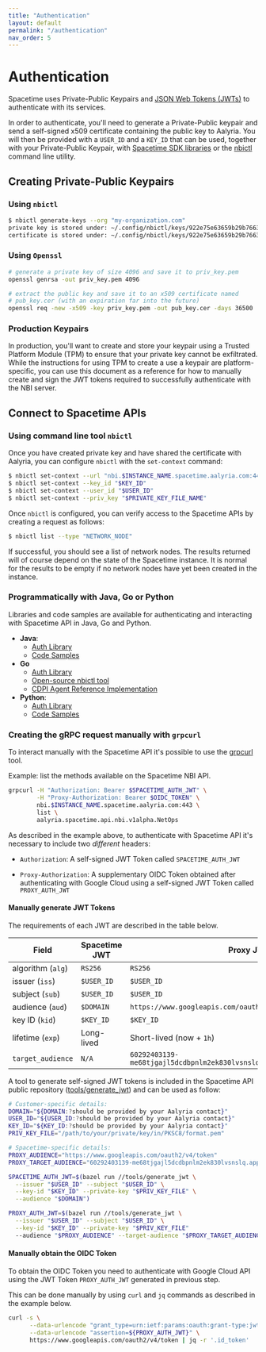 ```yaml
---
title: "Authentication"
layout: default
permalink: "/authentication"
nav_order: 5
---
```


# Authentication

Spacetime uses Private-Public Keypairs and [JSON Web Tokens (JWTs)](https://www.rfc-editor.org/rfc/rfc7519) to
authenticate with its services.

In order to authenticate, you'll need to generate a Private-Public keypair and send a self-signed x509 certificate containing the public key to Aalyria. You will then be provided with a `USER_ID` and a `KEY_ID` that can be used, together with your Private-Public Keypair, with [Spacetime SDK libraries](https://github.com/aalyria/api) or the [nbictl](https://github.com/aalyria/api/tree/main/tools/nbictl) command line utility.


## Creating Private-Public Keypairs

### Using `nbictl` 

```sh
$ nbictl generate-keys --org "my-organization.com"
private key is stored under: ~/.config/nbictl/keys/922e75e63659b29b76631275.key
certificate is stored under: ~/.config/nbictl/keys/922e75e63659b29b76631275.crt
```

### Using `Openssl`

```bash
# generate a private key of size 4096 and save it to priv_key.pem
openssl genrsa -out priv_key.pem 4096

# extract the public key and save it to an x509 certificate named
# pub_key.cer (with an expiration far into the future)
openssl req -new -x509 -key priv_key.pem -out pub_key.cer -days 36500
```

### Production Keypairs

In production, you'll want to create and store your keypair using a Trusted Platform Module (TPM)
to ensure that your private key cannot be exfiltrated. 
While the instructions for using TPM to create a use a keypair are platform-specific, you can use this document as a reference for how to manually create and sign the JWT tokens required to successfully authenticate with the NBI server.


## Connect to Spacetime APIs

### Using command line tool `nbictl` 

Once you have created private key and have shared the certificate with Aalyria, you can configure `nbictl` with the `set-context` command:

```sh
$ nbictl set-context --url "nbi.$INSTANCE_NAME.spacetime.aalyria.com:443"
$ nbictl set-context --key_id "$KEY_ID"
$ nbictl set-context --user_id "$USER_ID"
$ nbictl set-context --priv_key "$PRIVATE_KEY_FILE_NAME"
```

Once `nbictl` is configured, you can verify access to the Spacetime APIs by creating a request as follows:

```sh
$ nbictl list --type "NETWORK_NODE"
```

If successful, you should see a list of network nodes. The results returned will of course depend on the state of the Spacetime instance. It is normal for the results to be empty if no network nodes have yet been created in the instance.

### Programmatically with Java, Go or Python

Libraries and code samples are available for authenticating and interacting with Spacetime API in Java, Go and Python.

* **Java**:
  * [Auth Library](https://github.com/aalyria/api/tree/main/java/com/aalyria/spacetime/authentication)
  * [Code Samples](https://github.com/aalyria/api/tree/main/java/com/aalyria/spacetime/codesamples)
* **Go**
  * [Auth Library](https://github.com/aalyria/api/tree/main/auth)
  * [Open-source nbictl tool](https://github.com/aalyria/api/tree/main/tools/nbictl)
  * [CDPI Agent Reference Implementation](https://github.com/aalyria/api/tree/main/cdpi_agent)
* **Python**:
  * [Auth Library](https://github.com/aalyria/api/tree/main/py/authentication)
  * [Code Samples](https://github.com/aalyria/api/tree/main/py/authentication)

### Creating the gRPC request manually with `grpcurl`

To interact manually with the Spacetime API it's possible to use the [grpcurl](https://github.com/fullstorydev/grpcurl#installation) tool.

Example: list the methods available on the Spacetime NBI API.

```sh
grpcurl -H "Authorization: Bearer $SPACETIME_AUTH_JWT" \
        -H "Proxy-Authorization: Bearer $OIDC_TOKEN" \
        nbi.$INSTANCE_NAME.spacetime.aalyria.com:443 \
        list \
        aalyria.spacetime.api.nbi.v1alpha.NetOps
```

As described in the example above, to authenticate with Spacetime API it's necessary to include two *different* headers:

-  `Authorization`: A self-signed JWT Token called `SPACETIME_AUTH_JWT` 

-  `Proxy-Authorization`: A supplementary OIDC Token obtained after authenticating with Google Cloud using a self-signed JWT Token called `PROXY_AUTH_JWT`

#### Manually generate JWT Tokens

The requirements of each JWT are described in the table below.


| Field             | Spacetime JWT        | Proxy JWT                                                                 |
| ---------------   | ---------------------| ------------------------------------------------------------------------- |
| algorithm (`alg`) | `RS256`              | `RS256`                                                                   |
| issuer (`iss`)    | `$USER_ID`           | `$USER_ID`                                                                |
| subject (`sub`)   | `$USER_ID`           | `$USER_ID`                                                                |
| audience (`aud`)  | `$DOMAIN`            | `https://www.googleapis.com/oauth2/v4/token`                              |
| key ID (`kid`)    | `$KEY_ID`            | `$KEY_ID`                                                                 |
| lifetime (`exp`)  | Long-lived           | Short-lived (now + `1h`)                                                  |
| `target_audience` | `N/A`                | `60292403139-me68tjgajl5dcdbpnlm2ek830lvsnslq.apps.googleusercontent.com` |

A tool to generate self-signed JWT tokens is included in the Spacetime API public repository ([tools/generate_jwt](https://github.com/aalyria/api/tree/main/tools/generate_jwt)) and can be used as follow:

```sh
# Customer-specific details:
DOMAIN="${DOMAIN:?should be provided by your Aalyria contact}"
USER_ID="${USER_ID:?should be provided by your Aalyria contact}"
KEY_ID="${KEY_ID:?should be provided by your Aalyria contact}"
PRIV_KEY_FILE="/path/to/your/private/key/in/PKSC8/format.pem"

# Spacetime-specific details:
PROXY_AUDIENCE="https://www.googleapis.com/oauth2/v4/token"
PROXY_TARGET_AUDIENCE="60292403139-me68tjgajl5dcdbpnlm2ek830lvsnslq.apps.googleusercontent.com"

SPACETIME_AUTH_JWT=$(bazel run //tools/generate_jwt \
  --issuer "$USER_ID" --subject "$USER_ID" \
  --key-id "$KEY_ID" --private-key "$PRIV_KEY_FILE" \
  --audience "$DOMAIN")

PROXY_AUTH_JWT=$(bazel run //tools/generate_jwt \
  --issuer "$USER_ID" --subject "$USER_ID" \
  --key-id "$KEY_ID" --private-key "$PRIV_KEY_FILE"
  --audience "$PROXY_AUDIENCE" --target-audience "$PROXY_TARGET_AUDIENCE")
```

#### Manually obtain the OIDC Token

To obtain the OIDC Token you need to authenticate with Google Cloud API using the JWT Token `PROXY_AUTH_JWT` generated in previous step.

This can be done manually by using `curl` and `jq` commands as described in the example below.

```sh
curl -s \
      --data-urlencode "grant_type=urn:ietf:params:oauth:grant-type:jwt-bearer" \
      --data-urlencode "assertion=${PROXY_AUTH_JWT}" \
      https://www.googleapis.com/oauth2/v4/token | jq -r '.id_token'
```
